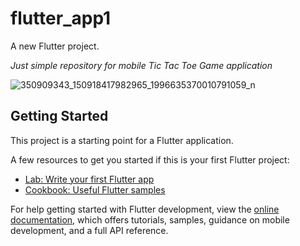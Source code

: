 # flutter_app1

A new Flutter project.

*Just simple repository for mobile Tic Tac Toe Game application*

![350909343_150918417982965_1996635370010791059_n](https://github.com/meriamBenaliFellague/TicTacToeGame/assets/125749607/c8768057-ac75-4b9b-ad42-dc0cc16beb27)

## Getting Started

This project is a starting point for a Flutter application.

A few resources to get you started if this is your first Flutter project:

- [Lab: Write your first Flutter app](https://docs.flutter.dev/get-started/codelab)
- [Cookbook: Useful Flutter samples](https://docs.flutter.dev/cookbook)

For help getting started with Flutter development, view the
[online documentation](https://docs.flutter.dev/), which offers tutorials,
samples, guidance on mobile development, and a full API reference.
